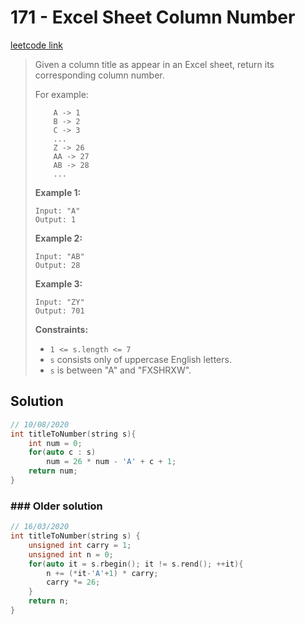 # 171 - Excel Sheet Column Number

[leetcode link](https://leetcode.com/problems/excel-sheet-column-number/)

> Given a column title as appear in an Excel sheet, return its corresponding column number.
>
> For example:
>
> ```
>     A -> 1
>     B -> 2
>     C -> 3
>     ...
>     Z -> 26
>     AA -> 27
>     AB -> 28 
>     ...
> ```
>
> **Example 1:**
>
> ```
> Input: "A"
> Output: 1
> ```
>
> **Example 2:**
>
> ```
> Input: "AB"
> Output: 28
> ```
>
> **Example 3:**
>
> ```
> Input: "ZY"
> Output: 701
> ```
>
> **Constraints:**
>
> - `1 <= s.length <= 7`
> - `s` consists only of uppercase English letters.
> - `s` is between "A" and "FXSHRXW".

## Solution

```cpp
// 10/08/2020
int titleToNumber(string s){
    int num = 0;
    for(auto c : s)
        num = 26 * num - 'A' + c + 1;
    return num;
}
```
### ### Older solution

```cpp
// 16/03/2020
int titleToNumber(string s) {
    unsigned int carry = 1;
    unsigned int n = 0;
    for(auto it = s.rbegin(); it != s.rend(); ++it){
        n += (*it-'A'+1) * carry;
        carry *= 26;
    }
    return n;
}
```